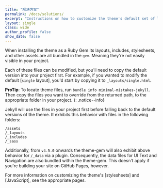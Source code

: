 ```yaml
---
title: "解决方案"
permalink: /docs/solutions/
excerpt: "Instructions on how to customize the theme's default set of layouts, includes, and stylesheets when using the Ruby Gem version."
layout: single
class: wide
author_profile: false
show_date: false
---
```


When installing the theme as a Ruby Gem its layouts, includes, stylesheets, and other assets are all bundled in the `gem`. Meaning they're not easily visible in your project.

Each of these files can be modified, but you'll need to copy the default version into your project first. For example, if you wanted to modify the default [`single` layout], you'd start by copying it to `_layouts/single.html`.

**ProTip**: To locate theme files, run `bundle info minimal-mistakes-jekyll`. Then copy the files you want to override from the returned path, to the appropriate folder in your project.
{: .notice--info}

Jekyll will use the files in your project first before falling back to the default versions of the theme. It exhibits this behavior with files in the following folders:

```
/assets
/_layouts
/_includes
/_sass
```

Additionally, from `v4.5.0` onwards the theme-gem will also exhibit above behavior for `/_data` via a plugin.
Consequently, the data files for UI Text and Navigation are also bundled within the theme-gem.
This doesn't apply if you're building your site on GitHub Pages, however.

For more information on customizing the theme's [stylesheets] and [JavaScript], see the appropriate pages.
